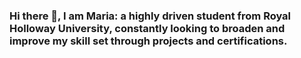 ### Hi there 👋, I am Maria: a highly driven student from Royal Holloway University, constantly looking to broaden and improve my skill set through projects and certifications.
